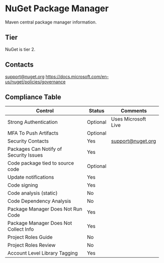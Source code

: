 # NuGet Package Manager

Maven central package manager information.

## Tier

NuGet is tier 2.

## Contacts

support@nuget.org
https://docs.microsoft.com/en-us/nuget/policies/governance


## Compliance Table

| Control | Status | Comments |
|---------|--------|--------|
| Strong Authentication | Optional | Uses Microsoft Live |
| MFA To Push Artifacts | Optional |  |
| Security Contacts | Yes | support@nuget.org |
| Packages Can Notify of Security Issues | Yes |  |
| Code package tied to source code | Optional |  |
| Update notifications | Yes |  |
| Code signing | Yes |  |
| Code analysis (static) | No |  |
| Code Dependency Analysis | No |  |
| Package Manager Does Not Run Code | Yes |  |
| Package Manager Does Not Collect Info | Yes |  |
| Project Roles Guide | No |  |
| Project Roles Review | No |  |
| Account Level Library Tagging | Yes |  |
